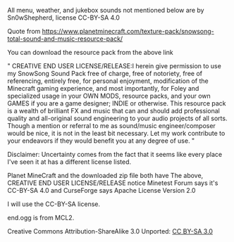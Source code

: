 All menu, weather, and jukebox sounds not mentioned below are by Sn0wShepherd, license CC-BY-SA 4.0


Quote from https://www.planetminecraft.com/texture-pack/snowsong-total-sound-and-music-resource-pack/

You can download the resource pack from the above link

"
CREATIVE END USER LICENSE/RELEASE:I herein give permission to use my SnowSong Sound Pack free of charge, free of notoriety, free of referencing, entirely free, for personal enjoyment, modification of the Minecraft gaming experience, and most importantly, for Foley and specialized usage in your OWN MODS, resource packs, and your own GAMES if you are a game designer; INDIE or otherwise. This resource pack is a wealth of brilliant FX and music that can and should add professional quality and all-original sound engineering to your audio projects of all sorts. Though a mention or referral to me as sound/music engineer/composer would be nice, it is not in the least bit necessary. Let my work contribute to your endeavors if they would benefit you at any degree of use. 
"

Disclaimer: Uncertainty comes from the fact that it seems like every place I've seen it at has a different license listed.

Planet MineCraft and the downloaded zip file both have The above, CREATIVE END USER LICENSE/RELEASE notice
Minetest Forum says it's CC-BY-SA 4.0
and CurseForge says Apache License Version 2.0

I will use the CC-BY-SA license.

end.ogg is from MCL2. 

Creative Commons Attribution-ShareAlike 3.0 Unported: [CC BY-SA 3.0](http://creativecommons.org/licenses/by-sa/3.0/)

